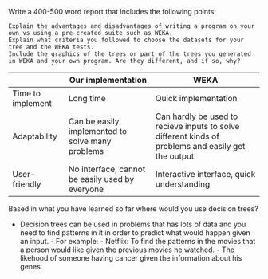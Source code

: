 Write a 400-500 word report that includes the following points:

    Explain the advantages and disadvantages of writing a program on your own vs using a pre-created suite such as WEKA.
    Explain what criteria you followed to choose the datasets for your tree and the WEKA tests.
    Include the graphics of the trees or part of the trees you generated in WEKA and your own program. Are they different, and if so, why?

|| Our implementation|WEKA|
|----               |----       |----                  |
| Time to implement | Long time | Quick implementation |
|Adaptability       |Can be easily implemented to solve many problems| Can hardly be used to recieve inputs to solve different kinds of problems and easily get the output|
|User-friendly|No interface, cannot be easily used by everyone| Interactive interface, quick understanding |


Based in what you have learned so far where would you use decision trees? <br>
    <ul>
    <li>Decision trees can be used in problems that has lots of data and you need to find patterns in it in order to predict what would happen given an input.
    - For example:
      - Netflix: To find the patterns in the movies that a person would like given the previous movies he watched.
      - The likehood of someone having cancer given the information about his genes.
